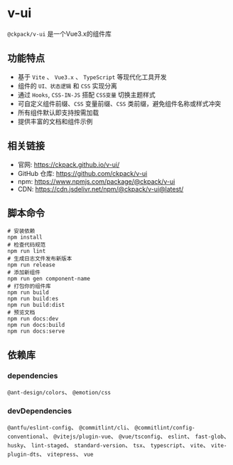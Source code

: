 # v-ui

`@ckpack/v-ui` 是一个Vue3.x的组件库

## 功能特点

+ 基于 `Vite` 、 `Vue3.x` 、 `TypeScript` 等现代化工具开发
+ 组件的 `UI、状态逻辑` 和 `CSS` 实现分离
+ 通过 `Hooks`, `CSS-IN-JS` 搭配 `CSS变量` 切换主题样式
+ 可自定义组件前缀、`CSS` 变量前缀、`CSS` 类前缀，避免组件名称或样式冲突
+ 所有组件默认即支持按需加载
+ 提供丰富的文档和组件示例

## 相关链接

+ 官网: https://ckpack.github.io/v-ui/
+ GitHub 仓库: https://github.com/ckpack/v-ui
+ npm: https://www.npmjs.com/package/@ckpack/v-ui
+ CDN: https://cdn.jsdelivr.net/npm/@ckpack/v-ui@latest/

## 脚本命令

```shell
# 安装依赖
npm install
# 检查代码规范
npm run lint
# 生成日志文件发布新版本
npm run release
# 添加新组件
npm run gen component-name
# 打包你的组件库
npm run build
npm run build:es
npm run build:dist
# 预览文档
npm run docs:dev
npm run docs:build
npm run docs:serve
```

## 依赖库

### dependencies
`@ant-design/colors`、 `@emotion/css`
### devDependencies

`@antfu/eslint-config`、 `@commitlint/cli`、 `@commitlint/config-conventional`、 `@vitejs/plugin-vue`、 `@vue/tsconfig`、 `eslint`、 `fast-glob`、 `husky`、 `lint-staged`、 `standard-version`、 `tsx`、 `typescript`、 `vite`、 `vite-plugin-dts`、 `vitepress`、 `vue`
